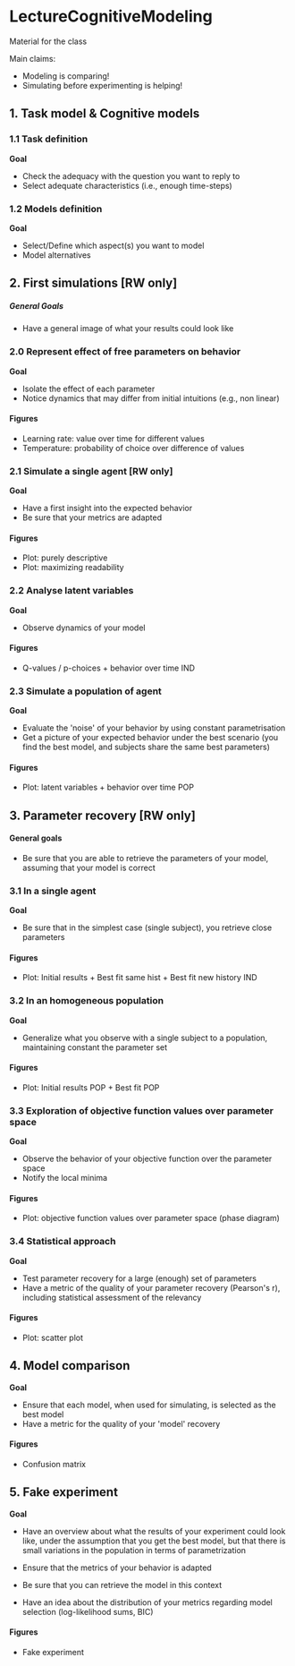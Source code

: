 # LectureCognitiveModeling
Material for the class

Main claims: 

* Modeling is comparing!
* Simulating before experimenting is helping!

## 1. Task model & Cognitive models

### 1.1 Task definition

**Goal**

- Check the adequacy with the question you want to reply to
- Select adequate characteristics (i.e., enough time-steps) 

### 1.2 Models definition

**Goal**

- Select/Define which aspect(s) you want to model
- Model alternatives

## 2. First simulations [RW only]

##### General Goals

- Have a general image of what your results could look like

### 2.0 Represent effect of free parameters on behavior

**Goal**

- Isolate the effect of each parameter
- Notice dynamics that may differ from initial intuitions (e.g., non linear)

#### Figures

* Learning rate: value over time for different values
* Temperature: probability of choice over difference of values

### 2.1 Simulate a single agent [RW only]

**Goal**

- Have a first insight into the expected behavior
- Be sure that your metrics are adapted

#### Figures

* Plot: purely descriptive
* Plot: maximizing readability

### 2.2 Analyse latent variables

**Goal**

- Observe dynamics of your model

#### Figures

* Q-values / p-choices + behavior over time IND

### 2.3 Simulate a population of agent

**Goal**

- Evaluate the 'noise' of your behavior by using constant parametrisation
- Get a picture of your expected behavior under the best scenario 
(you find the best model, and subjects share the same best parameters)

#### Figures

* Plot: latent variables + behavior over time POP


## 3. Parameter recovery [RW only]

#### General goals

- Be sure that you are able to retrieve the parameters of your model, 
assuming that your model is correct

### 3.1 In a single agent

**Goal**

- Be sure that in the simplest case (single subject), 
you retrieve close parameters

#### Figures

* Plot: Initial results + Best fit same hist + Best fit new history IND 

### 3.2 In an homogeneous population

**Goal**

- Generalize what you observe with a single subject to a population, 
maintaining constant the parameter set 

#### Figures

* Plot: Initial results POP + Best fit POP

### 3.3 Exploration of objective function values over parameter space

**Goal**

- Observe the behavior of your objective function over the parameter space
- Notify the local minima 

#### Figures

* Plot: objective function values over parameter space (phase diagram)

### 3.4 Statistical approach

**Goal**

- Test parameter recovery for a large (enough) set of parameters
- Have a metric of the quality of your parameter recovery (Pearson's r),
including statistical assessment of the relevancy

#### Figures

* Plot: scatter plot

## 4. Model comparison

**Goal**

- Ensure that each model, when used for simulating, is selected as the 
best model
- Have a metric for the quality of your 'model' recovery

#### Figures

* Confusion matrix

## 5. Fake experiment

**Goal**

- Have an overview about what the results of your experiment could look like,
under the assumption that you get the best model, 
but that there is small variations in the population 
in terms of parametrization

- Ensure that the metrics of your behavior is adapted

- Be sure that you can retrieve the model in this context

- Have an idea about the distribution of your metrics 
regarding model selection (log-likelihood sums, BIC)


#### Figures

* Fake experiment

